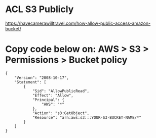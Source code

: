 # ACL S3 Publicly
https://havecamerawilltravel.com/how-allow-public-access-amazon-bucket/


# Copy code below on: AWS > S3 > Permissions > Bucket policy
```
{
    "Version": "2008-10-17",
    "Statement": [
        {
            "Sid": "AllowPublicRead",
            "Effect": "Allow",
            "Principal": {
                "AWS": "*"
            },
            "Action": "s3:GetObject",
            "Resource": "arn:aws:s3:::YOUR-S3-BUCKET-NAME/*"
        }
    ]
}
```
